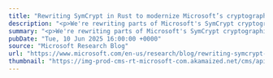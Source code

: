 ```yaml
---
title: "Rewriting SymCrypt in Rust to modernize Microsoft’s cryptographic library"
description: "<p>We're rewriting parts of Microsoft's SymCrypt cryptographic library in Rust to improve memory safety and defend against side-channel attacks, enabling formal verification while maintaining backward compatibility via a Rust-to-C compiler.</p> <p>The post <a href='https://www.microsoft.com/en-us/research/blog/rewriting-symcrypt-in-rust-to-modernize-microsofts-cryptographic-library/'>Rewriting SymCrypt in Rust to modernize Microsoft’s cryptographic library </a> appeared first on <a href='https://www.microsoft.com/en-us/research'>Microsoft Research</a>.</p>"
summary: "<p>We're rewriting parts of Microsoft's SymCrypt cryptographic library in Rust to improve memory safety and defend against side-channel attacks, enabling formal verification while maintaining backward compatibility via a Rust-to-C compiler.</p> <p>The post <a href='https://www.microsoft.com/en-us/research/blog/rewriting-symcrypt-in-rust-to-modernize-microsofts-cryptographic-library/'>Rewriting SymCrypt in Rust to modernize Microsoft’s cryptographic library </a> appeared first on <a href='https://www.microsoft.com/en-us/research'>Microsoft Research</a>.</p>"
pubDate: "Tue, 10 Jun 2025 16:00:00 +0000"
source: "Microsoft Research Blog"
url: "https://www.microsoft.com/en-us/research/blog/rewriting-symcrypt-in-rust-to-modernize-microsofts-cryptographic-library/"
thumbnail: "https://img-prod-cms-rt-microsoft-com.akamaized.net/cms/api/am/imageFileData/RE1Mu3b?ver=5c31&h=30"
---
```


